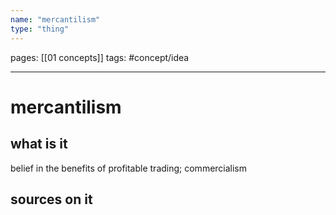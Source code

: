 ```yaml
---
name: "mercantilism"
type: "thing"
---
```

pages: [[01 concepts]]
tags: #concept/idea

___

# mercantilism 

## what is it
belief in the benefits of profitable trading; commercialism

## sources on it
